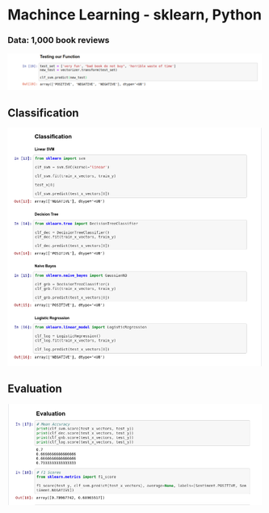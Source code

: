 # Machince Learning - sklearn, Python

### Data: 1,000 book reviews

![Alt text](https://github.com/Hassan-Mallah/MachineLearningPy/blob/master/Screenshot.png)

## Classification

![Alt text](https://github.com/Hassan-Mallah/MachineLearningPy/blob/master/ScreenshotClassification.png)


## Evaluation

![Alt text](https://github.com/Hassan-Mallah/MachineLearningPy/blob/master/Evaluation.png)
